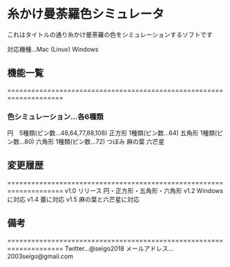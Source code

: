 <h1>糸かけ曼荼羅色シミュレータ</h1>

これはタイトルの通り糸かけ曼荼羅の色をシミュレーションするソフトです

対応機種…Mac (Linux) Windows

<h2>機能一覧</h2>
====================================================================

<h3>色シミュレーション…各6種類</h1>
円　5種類(ピン数…48,64,77,88,108)
正方形 1種類(ピン数…64)
五角形 1種類(ピン数…80)
六角形 1種類(ピン数…72)
つぼみ
麻の葉
六芒星
<h2>変更履歴</h2>
====================================================================
v1.0 リリース 円・正方形・五角形・六角形
v1.2 Windowsに対応
v1.4 蕾に対応
v1.5 麻の葉と六芒星に対応


<h2>備考</h2>
====================================================================
Twitter…@seigo2018
メールアドレス…2003seigo@gmail.com
